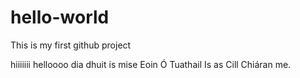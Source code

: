 # hello-world
This is my first github project

hiiiiiii
helloooo
dia dhuit
is mise Eoin Ó Tuathail
Is as Cill Chiáran me.
